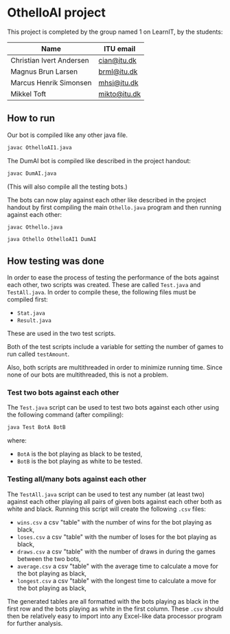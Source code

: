 # OthelloAI project

This project is completed by the group named 1 on LearnIT, by the students:

| Name                     | ITU email    |
|--------------------------|--------------|
| Christian Ivert Andersen | cian@itu.dk  |
| Magnus Brun Larsen       | brml@itu.dk  |
| Marcus Henrik Simonsen   | mhsi@itu.dk  |
| Mikkel Toft              | mikto@itu.dk |

## How to run

Our bot is compiled like any other java file.

```sh
javac OthelloAI1.java
```

The DumAI bot is compiled like described in the project handout:

```sh
javac DumAI.java
```

(This will also compile all the testing bots.)

The bots can now play against each other like described in the project handout by first compiling the main `Othello.java` program and then running against each other:

```sh
javac Othello.java
```

```sh
java Othello OthelloAI1 DumAI
```

## How testing was done

In order to ease the process of testing the performance of the bots against each other, two scripts was created.
These are called `Test.java` and `TestAll.java`.
In order to compile these, the following files must be compiled first:

- `Stat.java`
- `Result.java`

These are used in the two test scripts.

Both of the test scripts include a variable for setting the number of games to run called `testAmount`.

Also, both scripts are multithreaded in order to minimize running time.
Since none of our bots are multithreaded, this is not a problem.

### Test two bots against each other

The `Test.java` script can be used to test two bots against each other using the following command (after compiling):

```sh
java Test BotA BotB
```

where:

- `BotA` is the bot playing as black to be tested,
- `BotB` is the bot playing as white to be tested.

### Testing all/many bots against each other

The `TestAll.java` script can be used to test any number (at least two) against each other playing all pairs of given bots against each other both as white and black.
Running this script will create the following `.csv` files:

- `wins.csv` a csv "table" with the number of wins for the bot playing as black,
- `loses.csv` a csv "table" with the number of loses for the bot playing as black,
- `draws.csv` a csv "table" with the number of draws in during the games between the two bots,
- `average.csv` a csv "table" with the average time to calculate a move for the bot playing as black,
- `longest.csv` a csv "table" with the longest time to calculate a move for the bot playing as black,

The generated tables are all formatted with the bots playing as black in the first row and the bots playing as white in the first column.
These `.csv` should then be relatively easy to import into any Excel-like data processor program for further analysis.

